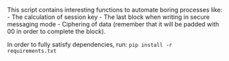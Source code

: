 This script contains interesting functions to automate boring processes like:
	- The calculation of session key
	- The last block when writing in secure messaging mode
	- Ciphering of data (remember that it will be padded with 00 in order to complete the block).

In order to fully satisfy dependencies, run:
	`pip install -r requirements.txt`

